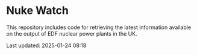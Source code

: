 # Nuke Watch

This repository includes code for retrieving the latest information available on the output of EDF nuclear power plants in the UK.

Last updated: 2025-01-24 08:18